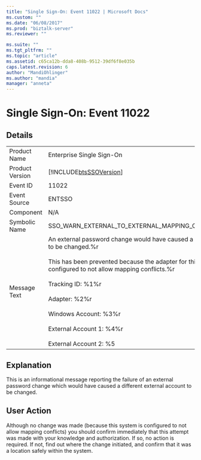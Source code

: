 ```yaml
---
title: "Single Sign-On: Event 11022 | Microsoft Docs"
ms.custom: ""
ms.date: "06/08/2017"
ms.prod: "biztalk-server"
ms.reviewer: ""

ms.suite: ""
ms.tgt_pltfrm: ""
ms.topic: "article"
ms.assetid: c65ca12b-dda8-408b-9512-39df6f8e035b
caps.latest.revision: 6
author: "MandiOhlinger"
ms.author: "mandia"
manager: "anneta"
---
```

# Single Sign-On: Event 11022
## Details  
  
|                 |                                                                                                                                                                                                                                                                                                                                                                                                |
|-----------------|------------------------------------------------------------------------------------------------------------------------------------------------------------------------------------------------------------------------------------------------------------------------------------------------------------------------------------------------------------------------------------------------|
|  Product Name   |                                                                                                                                                                                   Enterprise Single Sign-On                                                                                                                                                                                    |
| Product Version |                                                                                                                                                                   [!INCLUDE[btsSSOVersion](../includes/btsssoversion-md.md)]                                                                                                                                                                   |
|    Event ID     |                                                                                                                                                                                             11022                                                                                                                                                                                              |
|  Event Source   |                                                                                                                                                                                             ENTSSO                                                                                                                                                                                             |
|    Component    |                                                                                                                                                                                              N/A                                                                                                                                                                                               |
|  Symbolic Name  |                                                                                                                                                                   SSO_WARN_EXTERNAL_TO_EXTERNAL_MAPPING_CONFLICT_NOT_ALLOWED                                                                                                                                                                   |
|  Message Text   | An external password change would have caused a different external account to be changed.%r<br /><br /> This has been prevented because the adapter for this external system is configured to not allow mapping conflicts.%r<br /><br /> Tracking ID: %1%r<br /><br /> Adapter: %2%r<br /><br /> Windows Account: %3%r<br /><br /> External Account 1: %4%r<br /><br /> External Account 2: %5 |
  
## Explanation  
 This is an informational message reporting the failure of an external password change which would have caused a different external account to be changed.  
  
## User Action  
 Although no change was made (because this system is configured to not allow mapping conflicts) you should confirm immediately that this attempt was made with your knowledge and authorization. If so, no action is required. If not, find out where the change initiated, and confirm that it was a location safely within the system.